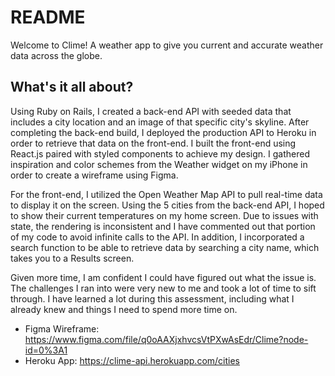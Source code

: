 # README

Welcome to Clime! A weather app to give you current and accurate weather data across the globe.

## What's it all about?

Using Ruby on Rails, I created a back-end API with seeded data that includes a city location and an image of that specific city's skyline. After completing the back-end build, I deployed the production API to Heroku in order to retrieve that data on the front-end. I built the front-end using React.js paired with styled components to achieve my design. I gathered inspiration and color schemes from the Weather widget on my iPhone in order to create a wireframe using Figma. 

For the front-end, I utilized the Open Weather Map API to pull real-time data to display it on the screen. Using the 5 cities from the back-end API, I hoped to show their current temperatures on my home screen. Due to issues with state, the rendering is inconsistent and I have commented out that portion of my code to avoid infinite calls to the API. In addition, I incorporated a search function to be able to retrieve data by searching a city name, which takes you to a Results screen.

Given more time, I am confident I could have figured out what the issue is. The challenges I ran into were very new to me and took a lot of time to sift through. I have learned a lot during this assessment, including what I already knew and things I need to spend more time on.  

- Figma Wireframe: https://www.figma.com/file/q0oAAXjxhvcsVtPXwAsEdr/Clime?node-id=0%3A1
- Heroku App: https://clime-api.herokuapp.com/cities
